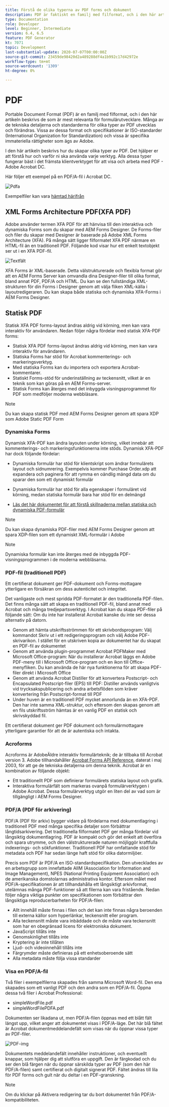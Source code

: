 ```yaml
---
title: Förstå de olika typerna av PDF forms och dokument
description: PDF är faktiskt en familj med filformat, och i den här artikeln beskrivs de typer av PDF som är viktiga och relevanta för formulärutvecklare.
type: Documentation
role: Developer
level: Beginner, Intermediate
version: 6.4, 6.5
feature: PDF Generator
kt: 7071
topic: Development
last-substantial-update: 2020-07-07T00:00:00Z
source-git-commit: 23459de98420d2a489288df4a1b992c17d42972e
workflow-type: tm+mt
source-wordcount: '1309'
ht-degree: 0%

---
```


# PDF

Portable Document Format (PDF) är en familj med filformat, och i den här artikeln beskrivs de som är mest relevanta för formulärutvecklare. Många av de tekniska detaljerna och standarderna för olika typer av PDF utvecklas och förändras. Vissa av dessa format och specifikationer är ISO-standarder (International Organization for Standardization) och vissa är specifika immateriella rättigheter som ägs av Adobe.

I den här artikeln beskrivs hur du skapar olika typer av PDF. Det hjälper er att förstå hur och varför ni ska använda varje verktyg. Alla dessa typer fungerar bäst i det främsta klientverktyget för att visa och arbeta med PDF - Adobe Acrobat DC.

Här följer ett exempel på en PDF/A-fil i Acrobat DC.

![Pdfa](assets/pdfa-file-in-acrobat.png)

Exempelfiler kan vara [hämtad härifrån](assets/pdf-file-types.zip)

## XML Forms Architecture PDF(XFA PDF)

Adobe använder termen XFA PDF för att hänvisa till den interaktiva och dynamiska Forms som du skapar med AEM Forms Designer. De Forms-filer och filer du skapar med Designer är baserade på Adobe XML Forms Architecture (XFA). På många sätt ligger filformatet XFA PDF närmare en HTML-fil än en traditionell PDF. Följande kod visar hur ett enkelt textobjekt ser ut i en XFA PDF-fil.

![Textfält](assets/text-field.JPG)

XFA Forms är XML-baserade. Detta välstrukturerade och flexibla format gör att en AEM Forms Server kan omvandla dina Designer-filer till olika format, bland annat PDF, PDF/A och HTML. Du kan se den fullständiga XML-strukturen för din Forms i Designer genom att välja fliken XML-källa i layoutredigeraren. Du kan skapa både statiska och dynamiska XFA-Forms i AEM Forms Designer.

## Statisk PDF

Statisk XFA PDF forms-layout ändras aldrig vid körning, men kan vara interaktiv för användaren. Nedan följer några fördelar med statisk XFA-PDF forms:

* Statisk XFA PDF forms-layout ändras aldrig vid körning, men kan vara interaktiv för användaren.
* Statiska Forms har stöd för Acrobat kommenterings- och markeringsverktyg.
* Med statiska Forms kan du importera och exportera Acrobat-kommentarer.
* Statiskt Forms-stöd för underinställning av teckensnitt, vilket är en teknik som kan göras på en AEM Forms-server.
* Statisk Forms kan återges med det inbyggda visningsprogrammet för PDF som medföljer moderna webbläsare.

>[!NOTE]
>
> Du kan skapa statisk PDF med AEM Forms Designer genom att spara XDP som Adobe Static PDF Form



### Dynamiska Forms

Dynamisk XFA-PDF kan ändra layouten under körning, vilket innebär att kommenterings- och markeringsfunktionerna inte stöds. Dynamisk XFA-PDF har dock följande fördelar:

* Dynamiska formulär har stöd för klientskript som ändrar formulärets layout och sidnumrering. Exempelvis kommer Purchase Order.xdp att expandera och paginera för att rymma en oändlig mängd data om du sparar den som ett dynamiskt formulär
* Dynamiska formulär har stöd för alla egenskaper i formuläret vid körning, medan statiska formulär bara har stöd för en delmängd

* [Läs det här dokumentet för att förstå skillnaderna mellan statiska och dynamiska PDF-formulär](https://experienceleague.adobe.com/docs/experience-manager-learn/forms/document-services/pdf-forms-and-documents.html#:~:text=Dynamic%20forms%20support%20all%20the,forms%20support%20only%20a%20subset)

>[!NOTE]
>
> Du kan skapa dynamiska PDF-filer med AEM Forms Designer genom att spara XDP-filen som ett dynamiskt XML-formulär i Adobe

>[!NOTE]
>
> Dynamiska formulär kan inte återges med de inbyggda PDF-visningsprogrammen i de moderna webbläsarna.

### PDF-fil (traditionell PDF)

Ett certifierat dokument ger PDF-dokument och Forms-mottagare ytterligare en försäkran om dess autenticitet och integritet.

Det vanligaste och mest spridda PDF-formatet är den traditionella PDF-filen. Det finns många sätt att skapa en traditionell PDF-fil, bland annat med Acrobat och många tredjepartsverktyg. I Acrobat kan du skapa PDF-filer på följande sätt: Om du inte har installerat Acrobat kanske du inte ser dessa alternativ på datorn.

* Genom att hämta utskriftsströmmen för ett skrivbordsprogram: Välj kommandot Skriv ut i ett redigeringsprogram och välj Adobe PDF-skrivarikon. I stället för en utskriven kopia av dokumentet har du skapat en PDF-fil av dokumentet
* Genom att använda plugin-programmet Acrobat PDFMaker med Microsoft Office-program: När du installerar Acrobat läggs en Adobe PDF-meny till i Microsoft Office-program och en ikon till Office-menyfliken. Du kan använda de här nya funktionerna för att skapa PDF-filer direkt i Microsoft Office
* Genom att använda Acrobat Distiller för att konvertera Postscript- och Encapsulated Postscript-filer (EPS) till PDF: Distiller används vanligtvis vid trycksakspublicering och andra arbetsflöden som kräver konvertering från Postscript-format till PDF
* Under huven är en traditionell PDF mycket annorlunda än en XFA-PDF. Den har inte samma XML-struktur, och eftersom den skapas genom att en fils utskriftsström hämtas är en vanlig PDF en statisk och skrivskyddad fil.

Ett certifierat dokument ger PDF dokument och formulärmottagare ytterligare garantier för att de är autentiska och intakta.

### Acroforms

Acroforms är AdobeÄldre interaktiv formulärteknik; de är tillbaka till Acrobat version 3. Adobe tillhandahåller [Acrobat Forms API Reference](assets/FormsAPIReference.pdf), daterat i maj 2003, för att ge de tekniska detaljerna om denna teknik. Acrobat är en kombination av följande objekt:

* Ett traditionellt PDF som definierar formulärets statiska layout och grafik.
* Interaktiva formulärfält som markeras ovanpå formulärverktygen i Adobe Acrobat. Dessa formulärverktyg utgör en liten del av vad som är tillgängligt i AEM Forms Designer.

### PDF/A (PDF för arkivering)

PDF/A (PDF för arkiv) bygger vidare på fördelarna med dokumentlagring i traditionell PDF med många specifika detaljer som förbättrar långtidsarkivering. Det traditionella filformatet PDF ger många fördelar vid långsiktig dokumentlagring. PDF är kompakt och gör det enkelt att överföra och spara utrymme, och den välstrukturerade naturen möjliggör kraftfulla indexerings- och sökfunktioner. Traditionell PDF har omfattande stöd för metadata och PDF har sedan länge haft stöd för olika datormiljöer.

Precis som PDF är PDF/A en ISO-standardspecifikation. Den utvecklades av en arbetsgrupp som innefattade AIIM (Association for Information and Image Management), NPES (National Printing Equipment Association) och de amerikanska domstolarnas administrativa kontor. Eftersom målet med PDF/A-specifikationen är att tillhandahålla ett långsiktigt arkivformat, utelämnas många PDF-funktioner så att filerna kan vara fristående. Nedan följer några viktiga punkter om specifikationen som förbättrar den långsiktiga reproducerbarheten för PDF/A-filen:

* Allt innehåll måste finnas i filen och det kan inte finnas några beroenden till externa källor som hyperlänkar, teckensnitt eller program.
* Alla teckensnitt måste vara inbäddade och de måste vara teckensnitt som har en obegränsad licens för elektroniska dokument.
* JavaScript tillåts inte
* Genomskinlighet tillåts inte
* Kryptering är inte tillåten
* Ljud- och videoinnehåll tillåts inte
* Färgrymder måste definieras på ett enhetsoberoende sätt
* Alla metadata måste följa vissa standarder

### Visa en PDF/A-fil

Två filer i exempelfilerna skapades från samma Microsoft Word-fil. Den ena skapades som ett vanligt PDF och den andra som en PDF/A-fil. Öppna dessa två filer i Acrobat Professional:

* simpleWordFile.pdf
* simpleWordFilePDFA.pdf

Dokumenten ser likadana ut, men PDF/A-filen öppnas med ett blått fält längst upp, vilket anger att dokumentet visas i PDF/A-läge. Det här blå fältet är Acrobat dokumentmeddelandefält som visas när du öppnar vissa typer av PDF-filer.

![PDF-img](assets/pdfa-message.png)

Dokumentets meddelandefält innehåller instruktioner, och eventuellt knappar, som hjälper dig att slutföra en uppgift. Den är färgkodad och du ser den blå färgen när du öppnar särskilda typer av PDF (som den här PDF/A-filen) samt certifierat och digitalt signerat PDF. Fältet ändras till lila för PDF forms och gult när du deltar i en PDF-granskning.

>[!NOTE]
>
> Om du klickar på Aktivera redigering tar du bort dokumentet från PDF/A-kompatibiliteten.
